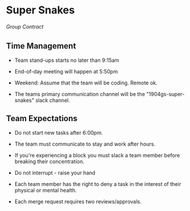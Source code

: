 # Super Snakes

###### Group Contract

## Time Management

* Team stand-ups starts no later than 9:15am

* End-of-day meeting will happen at 5:50pm

* Weekend: Assume that the team will be coding. Remote ok.

* The teams primary communication channel will be the "1904gs-super-snakes" slack channel.

## Team Expectations

* Do not start new tasks after 6:00pm.

* The team must communicate to stay and work after hours.

* If you're experiencing a block you must slack a team member before breaking their concentration.

* Do not interrupt - raise your hand

* Each team member has the right to deny a task in the interest of their physical or mental health.

* Each merge request requires two reviews/approvals.
